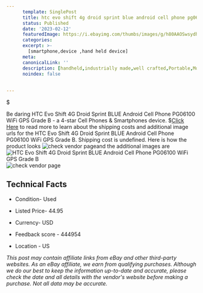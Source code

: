 ```yaml
---
      template: SinglePost
      title: htc evo shift 4g droid sprint blue android cell phone pg06100 wifi gps grade b
      status: Published
      date: '2023-02-12'
      featuredImage: https://i.ebayimg.com/thumbs/images/g/h80AAOSwsydhYUd-/s-l225.jpg
      categories: 
      excerpt: >-
        [smartphone,device ,hand held device]
      meta:
      canonicalLink: ''
      description: [handheld,industrially made,well crafted,Portable,Mobile,Compact,Convenient,Lightweight,Maneuverable,Man-portable,Miniature,Carriable,Hand-held,Light,Holdable,Transportable,Mobile device,Pocket-sized,On-the-go,Wireless,Cordless,Compact size,Convenient size, smartphone,device ,hand held device]
      noindex: false
      
        
---
```

$

Be daring HTC Evo Shift 4G Droid Sprint BLUE Android Cell Phone PG06100 WiFi GPS Grade B - a 4-star Cell Phones & Smartphones device.
$[Click Here](https://www.ebay.com/itm/401239478600?hash=item5d6bbc9148%3Ag%3Ah80AAOSwsydhYUd-&mkevt=1&mkcid=1&mkrid=711-53200-19255-0&campid=%253CePNCampaignId%253E&customid=%253CreferenceId%253E&toolid=10049) to read more to learn about the shipping costs and additional image urls for the HTC Evo Shift 4G Droid Sprint BLUE Android Cell Phone PG06100 WiFi GPS Grade B. Shipping cost is undefined. Here is how the product looks ![check vendor page](https://i.ebayimg.com/thumbs/images/g/h80AAOSwsydhYUd-/s-l225.jpg)and the additional images are![HTC Evo Shift 4G Droid Sprint BLUE Android Cell Phone PG06100 WiFi GPS Grade B](https://i.ebayimg.com/images/g/h80AAOSwsydhYUd-/s-l1600.jpg)![check vendor page](https://origin-galleryplus.ebayimg.com/ws/web/401239478600_2_0_1/225x225.jpg,https://origin-galleryplus.ebayimg.com/ws/web/401239478600_3_0_1/225x225.jpg,https://origin-galleryplus.ebayimg.com/ws/web/401239478600_4_0_1/225x225.jpg)



 ## Technical Facts 



     
      

 - Condition- Used 


      

 - Listed Price- 44.95 


      

 - Currency- USD 


      

 - Feedback score - 444954 


      

 - Location - US 


      
      

 *_This post may contain affiliate links from eBay and other third-party websites. As an eBay affiliate, we earn from qualifying purchases. Although we do our best to keep the information up-to-date and accurate, please check the date and all details with the vendor's website before making a purchase. Not all data may be accurate._*






